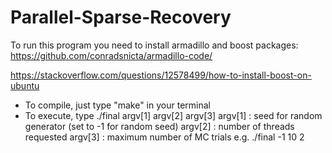 # Parallel-Sparse-Recovery

To run this program you need to install armadillo and boost packages:
https://github.com/conradsnicta/armadillo-code/

https://stackoverflow.com/questions/12578499/how-to-install-boost-on-ubuntu

- To compile, just type "make" in your terminal
- To execute, type ./final argv[1] argv[2] argv[3]
	argv[1]  : seed for random generator  (set to -1 for random seed)
	argv[2]  : number of threads requested
	argv[3]  : maximum number of MC trials
	e.g. ./final -1 10 2
